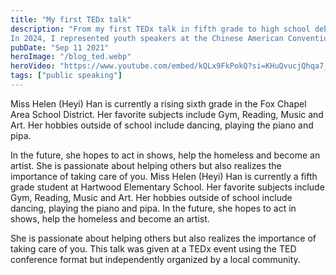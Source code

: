 ```yaml
---
title: "My first TEDx talk"
description: "From my first TEDx talk in fifth grade to high school debate championships and bilingual storytelling events, public speaking has shaped my voice as a communicator and leader.
In 2024, I represented youth speakers at the Chinese American Convention in Washington, D.C., leading peers to visit Capitol Hill and deliver a bilingual speech on immigrant history."
pubDate: "Sep 11 2021"
heroImage: "/blog_ted.webp"
heroVideo: "https://www.youtube.com/embed/kQLx9FkPokQ?si=KHuQvucjQhqa7_YY"
tags: ["public speaking"]
---
```


Miss Helen (Heyi) Han is currently a rising sixth grade in the Fox Chapel Area School District. Her favorite subjects include Gym, Reading, Music and Art. Her hobbies outside of school include dancing, playing the piano and pipa. 

In the future, she hopes to act in shows, help the homeless and become an artist. She is passionate about helping others but also realizes the importance of taking care of you.  Miss Helen (Heyi) Han is currently a fifth grade student at Hartwood Elementary School. Her favorite subjects include Gym, Reading, Music and Art. Her hobbies outside of school include dancing, playing the piano and pipa. In the future, she hopes to act in shows, help the homeless and become an artist. 

She is passionate about helping others but also realizes the importance of taking care of you. This talk was given at a TEDx event using the TED conference format but independently organized by a local community.